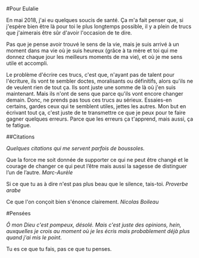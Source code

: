 #Pour Eulalie

En mai 2018, j'ai eu quelques soucis de santé. Ça m'a fait penser que, si j'espère bien être là pour toi le plus longtemps possible, il y a plein de trucs que j'aimerais être sûr d'avoir l'occasion de te dire.

Pas que je pense avoir trouvé le sens de la vie, mais je suis arrivé à un moment dans ma vie où je suis heureux (grâce à ta mère et toi qui me donnez chaque jour les meilleurs moments de ma vie), et où je me sens utile et accompli.

Le problème d'écrire ces trucs, c'est que, n'ayant pas de talent pour l'écriture, ils vont te sembler doctes, moralisants ou définitifs, alors qu'ils ne de veulent rien de tout ça. Ils sont juste une somme de là où j'en suis maintenant. Mais ils n'ont de sens que parce qu'ils vont encore changer demain. Donc, ne prends pas tous ces trucs au sérieux. Essaies-en certains, gardes ceux qui te semblent utiles, jettes les autres. Mon but en écrivant tout ça, c'est juste de te transmettre ce que je peux pour te faire gagner quelques erreurs. Parce que les erreurs ça t'apprend, mais aussi, ça te fatigue.

##Citations

*Quelques citations qui me servent parfois de boussoles.*

Que la force me soit donnée de supporter ce qui ne peut être changé et le courage de changer ce qui peut l’être mais aussi la sagesse de distinguer l’un de l’autre. *Marc-Aurèle*

Si ce que tu as à dire n'est pas plus beau que le silence, tais-toi. *Proverbe arabe*

Ce que l'on conçoit bien s'énonce clairement. *Nicolas Boileau*

#Pensées

*Ô mon Dieu c'est pompeux, désolé. Mais c'est juste des opinions, hein, auxquelles je crois au moment où je les écris mais probablement déjà plus quand j'ai mis le point.*

Tu es ce que tu fais, pas ce que tu penses.

